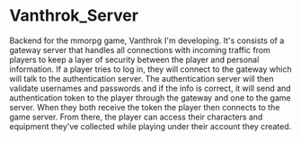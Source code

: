 # Vanthrok_Server
 Backend for the mmorpg game, Vanthrok I'm developing. It's consists of a gateway server that handles all connections with incoming traffic from players to keep a layer of security between the player and personal information. If a player tries to log in, they will connect to the gateway which will talk to the authentication server. 
The authentication server will then validate usernames and passwords and if the info is correct, it will send and authentication token to the player through the gateway and one to the game server. When they both receive the token the player then connects to the game server.
From there, the player can access their characters and equipment they've collected while playing under their account they created.
